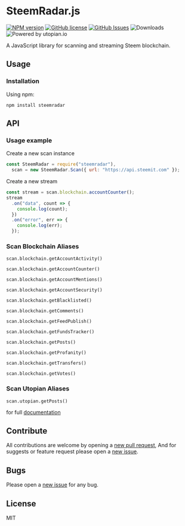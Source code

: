 # SteemRadar.js

[![NPM version](https://img.shields.io/npm/v/steemradar.svg)](https://www.npmjs.com/package/steemradar) [![GitHub license](https://img.shields.io/github/license/gigatoride/steemradar.js.svg)](https://github.com/gigatoride/steemradar.js/blob/master/LICENSE)
[![GitHub Issues](https://img.shields.io/github/issues/gigatoride/steemradar.js.svg)](https://github.com/gigatoride/steemradar.js/issues)
![Downloads](https://img.shields.io/npm/dt/steemradar.svg)
![Powered by utopian.io](https://img.shields.io/badge/powered%20by-utopian.io-ff69b4.svg)

A JavaScript library for scanning and streaming Steem blockchain.

## Usage

### Installation

Using npm:

```
npm install steemradar
```

## API

### Usage example

Create a new scan instance

```js
const SteemRadar = require("steemradar"),
  scan = new SteemRadar.Scan({ url: "https://api.steemit.com" });
```

Create a new stream

```js
const stream = scan.blockchain.accountCounter();
stream
  .on("data", count => {
    console.log(count);
  })
  .on("error", err => {
    console.log(err);
  });
```

### Scan Blockchain Aliases

`scan.blockchain.getAccountActivity()`

`scan.blockchain.getAccountCounter()`

`scan.blockchain.getAccountMentions()`

`scan.blockchain.getAccountSecurity()`

`scan.blockchain.getBlacklisted()`

`scan.blockchain.getComments()`

`scan.blockchain.getFeedPublish()`

`scan.blockchain.getFundsTracker()`

`scan.blockchain.getPosts()`

`scan.blockchain.getProfanity()`

`scan.blockchain.getTransfers()`

`scan.blockchain.getVotes()`

### Scan Utopian Aliases

`scan.utopian.getPosts()`

for full [documentation](https://github.com/gigatoride/steemradar.js/tree/master/doc)

## Contribute

All contributions are welcome by opening a [new pull request](https://github.com/gigatoride/steemradar.js/pulls), And for suggests or feature request please open a [new issue](https://github.com/gigatoride/steemradar.js/issues/new).

## Bugs

Please open a [new issue](https://github.com/gigatoride/steemradar.js.js/issues/new) for any bug.

## License

MIT
